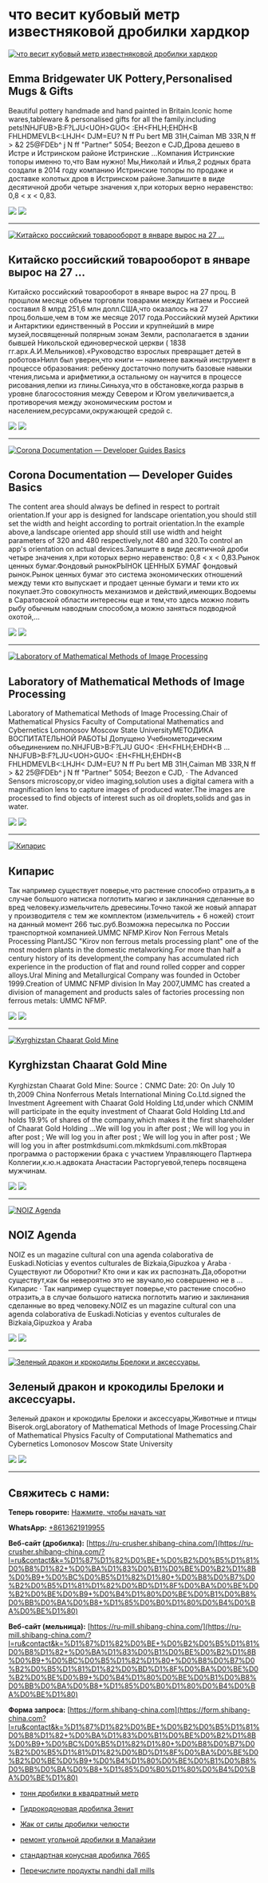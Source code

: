 # что весит кубовый метр известняковой дробилки хардкор

<a href="https://swt.shibang-china.com/?l=ru&img&k=%D1%87%D1%82%D0%BE+%D0%B2%D0%B5%D1%81%D0%B8%D1%82+%D0%BA%D1%83%D0%B1%D0%BE%D0%B2%D1%8B%D0%B9+%D0%BC%D0%B5%D1%82%D1%80+%D0%B8%D0%B7%D0%B2%D0%B5%D1%81%D1%82%D0%BD%D1%8F%D0%BA%D0%BE%D0%B2%D0%BE%D0%B9+%D0%B4%D1%80%D0%BE%D0%B1%D0%B8%D0%BB%D0%BA%D0%B8+%D1%85%D0%B0%D1%80%D0%B4%D0%BA%D0%BE%D1%80" target="_blank">![что весит кубовый метр известняковой дробилки хардкор](http://static.shibang-china.com/all-800x300/893.jpg)</a>

## Emma Bridgewater UK Pottery,Personalised Mugs &amp; Gifts
Beautiful pottery handmade and hand painted in Britain.Iconic home wares,tableware &amp; personalised gifts for all the family.including pets!NHJFUB&gt;B:F?LJU&lt;UOH&gt;GUO&lt; :EH&lt;FHLH;EHDH&lt;B FHLHDMEVLB&lt;:LHJH&lt; DJM=EU? N ff Pu bert MB 31H,Caiman MB 33R,N ff &gt; &amp;2 25@FDEb^ j N ff &quot;Partner&quot; 5054; Beezon e CJD,Дрова дешево в Истре и Истринском районе Истринские …Компания Истринские топоры именно то,что Вам нужно! Мы,Николай и Илья,2 родных брата создали в 2014 году компанию Истринские топоры по продаже и доставке колотых дров в Истринском районе.Запишите в виде десятичной дроби четыре значения х,при которых верно неравенство: 0,8 &lt; х &lt; 0,83.


<a href="https://whatsapp.shibangsoft.com/WhatsApp.php" target="_blank" title="WhatsApp">![](http://static.shibang-china.com/icon/whatsapp.png)</a> <a href="https://swt.shibang-china.com/?l=ru&icon&k=%D1%87%D1%82%D0%BE+%D0%B2%D0%B5%D1%81%D0%B8%D1%82+%D0%BA%D1%83%D0%B1%D0%BE%D0%B2%D1%8B%D0%B9+%D0%BC%D0%B5%D1%82%D1%80+%D0%B8%D0%B7%D0%B2%D0%B5%D1%81%D1%82%D0%BD%D1%8F%D0%BA%D0%BE%D0%B2%D0%BE%D0%B9+%D0%B4%D1%80%D0%BE%D0%B1%D0%B8%D0%BB%D0%BA%D0%B8+%D1%85%D0%B0%D1%80%D0%B4%D0%BA%D0%BE%D1%80" target="_blank">![](http://static.shibang-china.com/icon/chat-ru.png)</a>

---

<a href="https://swt.shibang-china.com/?l=ru&img&k=%D1%87%D1%82%D0%BE+%D0%B2%D0%B5%D1%81%D0%B8%D1%82+%D0%BA%D1%83%D0%B1%D0%BE%D0%B2%D1%8B%D0%B9+%D0%BC%D0%B5%D1%82%D1%80+%D0%B8%D0%B7%D0%B2%D0%B5%D1%81%D1%82%D0%BD%D1%8F%D0%BA%D0%BE%D0%B2%D0%BE%D0%B9+%D0%B4%D1%80%D0%BE%D0%B1%D0%B8%D0%BB%D0%BA%D0%B8+%D1%85%D0%B0%D1%80%D0%B4%D0%BA%D0%BE%D1%80" target="_blank">![Китайско российский товарооборот в январе вырос на 27 …](http://static.shibang-china.com/all-800x300/163.jpg)</a>

## Китайско российский товарооборот в январе вырос на 27 …
Китайско российский товарооборот в январе вырос на 27 проц. В прошлом месяце объем торговли товарами между Китаем и Россией составил 8 млрд 251,6 млн долл.США,что оказалось на 27 проц.больше,чем в том же месяце 2017 года.Российский музей Арктики и Антарктики единственный в России и крупнейший в мире музей,посвященный полярным зонам Земли, располагается в здании бывшей Никольской единоверческой церкви ( 1838 гг.арх.А.И.Мельников).&#171;Руководство взрослых превращает детей в роботов&#187;Нилл был уверен,что книги — наименее важный инструмент в процессе образования: ребенку достаточно получить базовые навыки чтения,письма и арифметики,а остальному он научится в процессе рисования,лепки из глины.Синьхуа,что в обстановке,когда разрыв в уровне благосостояния между Севером и Югом увеличивается,а противоречия между экономическим ростом и населением,ресурсами,окружающей средой с.


<a href="https://whatsapp.shibangsoft.com/WhatsApp.php" target="_blank" title="WhatsApp">![](http://static.shibang-china.com/icon/whatsapp.png)</a> <a href="https://swt.shibang-china.com/?l=ru&icon&k=%D1%87%D1%82%D0%BE+%D0%B2%D0%B5%D1%81%D0%B8%D1%82+%D0%BA%D1%83%D0%B1%D0%BE%D0%B2%D1%8B%D0%B9+%D0%BC%D0%B5%D1%82%D1%80+%D0%B8%D0%B7%D0%B2%D0%B5%D1%81%D1%82%D0%BD%D1%8F%D0%BA%D0%BE%D0%B2%D0%BE%D0%B9+%D0%B4%D1%80%D0%BE%D0%B1%D0%B8%D0%BB%D0%BA%D0%B8+%D1%85%D0%B0%D1%80%D0%B4%D0%BA%D0%BE%D1%80" target="_blank">![](http://static.shibang-china.com/icon/chat-ru.png)</a>

---

<a href="https://swt.shibang-china.com/?l=ru&img&k=%D1%87%D1%82%D0%BE+%D0%B2%D0%B5%D1%81%D0%B8%D1%82+%D0%BA%D1%83%D0%B1%D0%BE%D0%B2%D1%8B%D0%B9+%D0%BC%D0%B5%D1%82%D1%80+%D0%B8%D0%B7%D0%B2%D0%B5%D1%81%D1%82%D0%BD%D1%8F%D0%BA%D0%BE%D0%B2%D0%BE%D0%B9+%D0%B4%D1%80%D0%BE%D0%B1%D0%B8%D0%BB%D0%BA%D0%B8+%D1%85%D0%B0%D1%80%D0%B4%D0%BA%D0%BE%D1%80" target="_blank">![Corona Documentation — Developer Guides Basics](http://static.shibang-china.com/all-800x300/75.jpg)</a>

## Corona Documentation — Developer Guides Basics
The content area should always be defined in respect to portrait orientation.If your app is designed for landscape orientation,you should still set the width and height according to portrait orientation.In the example above,a landscape oriented app should still use width and height parameters of 320 and 480 respectively,not 480 and 320.To control an app's orientation on actual devices.Запишите в виде десятичной дроби четыре значения х,при которых верно неравенство: 0,8 &lt; х &lt; 0,83.Рынок ценных бумаг.Фондовый рынокРЫНОК ЦЕННЫХ БУМАГ фондовый рынок.Рынок ценных бумаг это система экономических отношений между теми кто выпускает и продает ценные бумаги и теми кто их покупает.Это совокупность механизмов и действий,имеющих.Водоемы в Саратовской области интересны еще и тем,что здесь можно ловить рыбу обычным наводным способом,а можно заняться подводной охотой,…


<a href="https://whatsapp.shibangsoft.com/WhatsApp.php" target="_blank" title="WhatsApp">![](http://static.shibang-china.com/icon/whatsapp.png)</a> <a href="https://swt.shibang-china.com/?l=ru&icon&k=%D1%87%D1%82%D0%BE+%D0%B2%D0%B5%D1%81%D0%B8%D1%82+%D0%BA%D1%83%D0%B1%D0%BE%D0%B2%D1%8B%D0%B9+%D0%BC%D0%B5%D1%82%D1%80+%D0%B8%D0%B7%D0%B2%D0%B5%D1%81%D1%82%D0%BD%D1%8F%D0%BA%D0%BE%D0%B2%D0%BE%D0%B9+%D0%B4%D1%80%D0%BE%D0%B1%D0%B8%D0%BB%D0%BA%D0%B8+%D1%85%D0%B0%D1%80%D0%B4%D0%BA%D0%BE%D1%80" target="_blank">![](http://static.shibang-china.com/icon/chat-ru.png)</a>

---

<a href="https://swt.shibang-china.com/?l=ru&img&k=%D1%87%D1%82%D0%BE+%D0%B2%D0%B5%D1%81%D0%B8%D1%82+%D0%BA%D1%83%D0%B1%D0%BE%D0%B2%D1%8B%D0%B9+%D0%BC%D0%B5%D1%82%D1%80+%D0%B8%D0%B7%D0%B2%D0%B5%D1%81%D1%82%D0%BD%D1%8F%D0%BA%D0%BE%D0%B2%D0%BE%D0%B9+%D0%B4%D1%80%D0%BE%D0%B1%D0%B8%D0%BB%D0%BA%D0%B8+%D1%85%D0%B0%D1%80%D0%B4%D0%BA%D0%BE%D1%80" target="_blank">![Laboratory of Mathematical Methods of Image Processing](http://static.shibang-china.com/all-800x300/1345.jpg)</a>

## Laboratory of Mathematical Methods of Image Processing
Laboratory of Mathematical Methods of Image Processing.Chair of Mathematical Physics Faculty of Computational Mathematics and Cybernetics Lomonosov Moscow State UniversityМЕТОДИКА ВОСПИТАТЕЛЬНОЙ РАБОТЫ Допущено Учебнометодическим объединением по.NHJFUB&gt;B:F?LJU GUO&lt; :EH&lt;FHLH;EHDH&lt;B …NHJFUB&gt;B:F?LJU&lt;UOH&gt;GUO&lt; :EH&lt;FHLH;EHDH&lt;B FHLHDMEVLB&lt;:LHJH&lt; DJM=EU? N ff Pu bert MB 31H,Caiman MB 33R,N ff &gt; &amp;2 25@FDEb^ j N ff &quot;Partner&quot; 5054; Beezon e CJD,&nbsp;&#0183;&#32;The Advanced Sensors microscopy,or video imaging,solution uses a digital camera with a magnification lens to capture images of produced water.The images are processed to find objects of interest such as oil droplets,solids and gas in water.


<a href="https://whatsapp.shibangsoft.com/WhatsApp.php" target="_blank" title="WhatsApp">![](http://static.shibang-china.com/icon/whatsapp.png)</a> <a href="https://swt.shibang-china.com/?l=ru&icon&k=%D1%87%D1%82%D0%BE+%D0%B2%D0%B5%D1%81%D0%B8%D1%82+%D0%BA%D1%83%D0%B1%D0%BE%D0%B2%D1%8B%D0%B9+%D0%BC%D0%B5%D1%82%D1%80+%D0%B8%D0%B7%D0%B2%D0%B5%D1%81%D1%82%D0%BD%D1%8F%D0%BA%D0%BE%D0%B2%D0%BE%D0%B9+%D0%B4%D1%80%D0%BE%D0%B1%D0%B8%D0%BB%D0%BA%D0%B8+%D1%85%D0%B0%D1%80%D0%B4%D0%BA%D0%BE%D1%80" target="_blank">![](http://static.shibang-china.com/icon/chat-ru.png)</a>

---

<a href="https://swt.shibang-china.com/?l=ru&img&k=%D1%87%D1%82%D0%BE+%D0%B2%D0%B5%D1%81%D0%B8%D1%82+%D0%BA%D1%83%D0%B1%D0%BE%D0%B2%D1%8B%D0%B9+%D0%BC%D0%B5%D1%82%D1%80+%D0%B8%D0%B7%D0%B2%D0%B5%D1%81%D1%82%D0%BD%D1%8F%D0%BA%D0%BE%D0%B2%D0%BE%D0%B9+%D0%B4%D1%80%D0%BE%D0%B1%D0%B8%D0%BB%D0%BA%D0%B8+%D1%85%D0%B0%D1%80%D0%B4%D0%BA%D0%BE%D1%80" target="_blank">![Кипарис](http://static.shibang-china.com/all-800x300/1466.jpg)</a>

## Кипарис
Так например существует поверье,что растение способно отразить,а в случае большого натиска поглотить магию и заклинания сделанные во вред человеку.измельчитель древесины.Точно такой же новый аппарат у производителя с тем же комплектом (измельчитель + 6 ножей) стоит на данный момент 266 тыс.руб.Возможна пересылка по России транспортной компанией.UMMC NFMP.Kirov Non Ferrous Metals Processing PlantJSC &quot;Kirov non ferrous metals processing plant&quot; one of the most modern plants in the domestic metalworking.For more than half a century history of its development,the company has accumulated rich experience in the production of flat and round rolled copper and copper alloys.Ural Mining and Metallurgical Company was founded in October 1999.Creation of UMMC NFMP division In May 2007,UMMC has created a division of management and products sales of factories processing non ferrous metals: UMMC NFMP.


<a href="https://whatsapp.shibangsoft.com/WhatsApp.php" target="_blank" title="WhatsApp">![](http://static.shibang-china.com/icon/whatsapp.png)</a> <a href="https://swt.shibang-china.com/?l=ru&icon&k=%D1%87%D1%82%D0%BE+%D0%B2%D0%B5%D1%81%D0%B8%D1%82+%D0%BA%D1%83%D0%B1%D0%BE%D0%B2%D1%8B%D0%B9+%D0%BC%D0%B5%D1%82%D1%80+%D0%B8%D0%B7%D0%B2%D0%B5%D1%81%D1%82%D0%BD%D1%8F%D0%BA%D0%BE%D0%B2%D0%BE%D0%B9+%D0%B4%D1%80%D0%BE%D0%B1%D0%B8%D0%BB%D0%BA%D0%B8+%D1%85%D0%B0%D1%80%D0%B4%D0%BA%D0%BE%D1%80" target="_blank">![](http://static.shibang-china.com/icon/chat-ru.png)</a>

---

<a href="https://swt.shibang-china.com/?l=ru&img&k=%D1%87%D1%82%D0%BE+%D0%B2%D0%B5%D1%81%D0%B8%D1%82+%D0%BA%D1%83%D0%B1%D0%BE%D0%B2%D1%8B%D0%B9+%D0%BC%D0%B5%D1%82%D1%80+%D0%B8%D0%B7%D0%B2%D0%B5%D1%81%D1%82%D0%BD%D1%8F%D0%BA%D0%BE%D0%B2%D0%BE%D0%B9+%D0%B4%D1%80%D0%BE%D0%B1%D0%B8%D0%BB%D0%BA%D0%B8+%D1%85%D0%B0%D1%80%D0%B4%D0%BA%D0%BE%D1%80" target="_blank">![Kyrghizstan Chaarat Gold Mine](http://static.shibang-china.com/all-800x300/431.jpg)</a>

## Kyrghizstan Chaarat Gold Mine
Kyrghizstan Chaarat Gold Mine: Source：CNMC Date: 20: On July 10 th,2009 China Nonferrous Metals International Mining Co.Ltd.signed the Investment Agreement with Chaarat Gold Holding Ltd,under which CNMIM will participate in the equity investment of Chaarat Gold Holding Ltd.and holds 19.9% of shares of the company,which makes it the first shareholder of Chaarat Gold Holding …We will log you in after post ; We will log you in after post ; We will log you in after post ; We will log you in after post ; We will log you in after postmkdsumi.com.mkmkdsumi.com.mkВторая программа о расторжении брака с участием Управляющего Партнера Коллегии,к.ю.н.адвоката Анастасии Расторгуевой,теперь посвящена мужчинам.


<a href="https://whatsapp.shibangsoft.com/WhatsApp.php" target="_blank" title="WhatsApp">![](http://static.shibang-china.com/icon/whatsapp.png)</a> <a href="https://swt.shibang-china.com/?l=ru&icon&k=%D1%87%D1%82%D0%BE+%D0%B2%D0%B5%D1%81%D0%B8%D1%82+%D0%BA%D1%83%D0%B1%D0%BE%D0%B2%D1%8B%D0%B9+%D0%BC%D0%B5%D1%82%D1%80+%D0%B8%D0%B7%D0%B2%D0%B5%D1%81%D1%82%D0%BD%D1%8F%D0%BA%D0%BE%D0%B2%D0%BE%D0%B9+%D0%B4%D1%80%D0%BE%D0%B1%D0%B8%D0%BB%D0%BA%D0%B8+%D1%85%D0%B0%D1%80%D0%B4%D0%BA%D0%BE%D1%80" target="_blank">![](http://static.shibang-china.com/icon/chat-ru.png)</a>

---

<a href="https://swt.shibang-china.com/?l=ru&img&k=%D1%87%D1%82%D0%BE+%D0%B2%D0%B5%D1%81%D0%B8%D1%82+%D0%BA%D1%83%D0%B1%D0%BE%D0%B2%D1%8B%D0%B9+%D0%BC%D0%B5%D1%82%D1%80+%D0%B8%D0%B7%D0%B2%D0%B5%D1%81%D1%82%D0%BD%D1%8F%D0%BA%D0%BE%D0%B2%D0%BE%D0%B9+%D0%B4%D1%80%D0%BE%D0%B1%D0%B8%D0%BB%D0%BA%D0%B8+%D1%85%D0%B0%D1%80%D0%B4%D0%BA%D0%BE%D1%80" target="_blank">![NOIZ Agenda](http://static.shibang-china.com/all-800x300/1477.jpg)</a>

## NOIZ Agenda
NOIZ es un magazine cultural con una agenda colaborativa de Euskadi.Noticias y eventos culturales de Bizkaia,Gipuzkoa y Araba&nbsp;&#0183;&#32;Существуют ли Оборотни? Кто они и как их распознать.Да,оборотни существут,как бы невероятно это не звучало,но совершенно не в …Кипарис&nbsp;&#0183;&#32;Так например существует поверье,что растение способно отразить,а в случае большого натиска поглотить магию и заклинания сделанные во вред человеку.NOIZ es un magazine cultural con una agenda colaborativa de Euskadi.Noticias y eventos culturales de Bizkaia,Gipuzkoa y Araba


<a href="https://whatsapp.shibangsoft.com/WhatsApp.php" target="_blank" title="WhatsApp">![](http://static.shibang-china.com/icon/whatsapp.png)</a> <a href="https://swt.shibang-china.com/?l=ru&icon&k=%D1%87%D1%82%D0%BE+%D0%B2%D0%B5%D1%81%D0%B8%D1%82+%D0%BA%D1%83%D0%B1%D0%BE%D0%B2%D1%8B%D0%B9+%D0%BC%D0%B5%D1%82%D1%80+%D0%B8%D0%B7%D0%B2%D0%B5%D1%81%D1%82%D0%BD%D1%8F%D0%BA%D0%BE%D0%B2%D0%BE%D0%B9+%D0%B4%D1%80%D0%BE%D0%B1%D0%B8%D0%BB%D0%BA%D0%B8+%D1%85%D0%B0%D1%80%D0%B4%D0%BA%D0%BE%D1%80" target="_blank">![](http://static.shibang-china.com/icon/chat-ru.png)</a>

---

<a href="https://swt.shibang-china.com/?l=ru&img&k=%D1%87%D1%82%D0%BE+%D0%B2%D0%B5%D1%81%D0%B8%D1%82+%D0%BA%D1%83%D0%B1%D0%BE%D0%B2%D1%8B%D0%B9+%D0%BC%D0%B5%D1%82%D1%80+%D0%B8%D0%B7%D0%B2%D0%B5%D1%81%D1%82%D0%BD%D1%8F%D0%BA%D0%BE%D0%B2%D0%BE%D0%B9+%D0%B4%D1%80%D0%BE%D0%B1%D0%B8%D0%BB%D0%BA%D0%B8+%D1%85%D0%B0%D1%80%D0%B4%D0%BA%D0%BE%D1%80" target="_blank">![Зеленый дракон и крокодилы Брелоки и аксессуары.](http://static.shibang-china.com/all-800x300/1374.jpg)</a>

## Зеленый дракон и крокодилы Брелоки и аксессуары.
Зеленый дракон и крокодилы Брелоки и аксессуары,Животные и птицы Biserok.orgLaboratory of Mathematical Methods of Image Processing.Chair of Mathematical Physics Faculty of Computational Mathematics and Cybernetics Lomonosov Moscow State University

<a href="https://whatsapp.shibangsoft.com/WhatsApp.php" target="_blank" title="WhatsApp">![](http://static.shibang-china.com/icon/whatsapp.png)</a> <a href="https://swt.shibang-china.com/?l=ru&icon&k=%D1%87%D1%82%D0%BE+%D0%B2%D0%B5%D1%81%D0%B8%D1%82+%D0%BA%D1%83%D0%B1%D0%BE%D0%B2%D1%8B%D0%B9+%D0%BC%D0%B5%D1%82%D1%80+%D0%B8%D0%B7%D0%B2%D0%B5%D1%81%D1%82%D0%BD%D1%8F%D0%BA%D0%BE%D0%B2%D0%BE%D0%B9+%D0%B4%D1%80%D0%BE%D0%B1%D0%B8%D0%BB%D0%BA%D0%B8+%D1%85%D0%B0%D1%80%D0%B4%D0%BA%D0%BE%D1%80" target="_blank">![](http://static.shibang-china.com/icon/chat-ru.png)</a>

---
## Свяжитесь с нами:

**Теперь говорите:** [Нажмите, чтобы начать чат](https://swt.shibang-china.com?l=ru&contact&k=%D1%87%D1%82%D0%BE+%D0%B2%D0%B5%D1%81%D0%B8%D1%82+%D0%BA%D1%83%D0%B1%D0%BE%D0%B2%D1%8B%D0%B9+%D0%BC%D0%B5%D1%82%D1%80+%D0%B8%D0%B7%D0%B2%D0%B5%D1%81%D1%82%D0%BD%D1%8F%D0%BA%D0%BE%D0%B2%D0%BE%D0%B9+%D0%B4%D1%80%D0%BE%D0%B1%D0%B8%D0%BB%D0%BA%D0%B8+%D1%85%D0%B0%D1%80%D0%B4%D0%BA%D0%BE%D1%80)

**WhatsApp:**  [+8613621919955](https://whatsapp.shibangsoft.com/WhatsApp.php)

**Веб-сайт (дробилка):** [https://ru-crusher.shibang-china.com/](https://ru-crusher.shibang-china.com/?l=ru&contact&k=%D1%87%D1%82%D0%BE+%D0%B2%D0%B5%D1%81%D0%B8%D1%82+%D0%BA%D1%83%D0%B1%D0%BE%D0%B2%D1%8B%D0%B9+%D0%BC%D0%B5%D1%82%D1%80+%D0%B8%D0%B7%D0%B2%D0%B5%D1%81%D1%82%D0%BD%D1%8F%D0%BA%D0%BE%D0%B2%D0%BE%D0%B9+%D0%B4%D1%80%D0%BE%D0%B1%D0%B8%D0%BB%D0%BA%D0%B8+%D1%85%D0%B0%D1%80%D0%B4%D0%BA%D0%BE%D1%80)

**Веб-сайт (мельница):** [https://ru-mill.shibang-china.com/](https://ru-mill.shibang-china.com/?l=ru&contact&k=%D1%87%D1%82%D0%BE+%D0%B2%D0%B5%D1%81%D0%B8%D1%82+%D0%BA%D1%83%D0%B1%D0%BE%D0%B2%D1%8B%D0%B9+%D0%BC%D0%B5%D1%82%D1%80+%D0%B8%D0%B7%D0%B2%D0%B5%D1%81%D1%82%D0%BD%D1%8F%D0%BA%D0%BE%D0%B2%D0%BE%D0%B9+%D0%B4%D1%80%D0%BE%D0%B1%D0%B8%D0%BB%D0%BA%D0%B8+%D1%85%D0%B0%D1%80%D0%B4%D0%BA%D0%BE%D1%80)

**Форма запроса:** [https://form.shibang-china.com](https://form.shibang-china.com?l=ru&contact&k=%D1%87%D1%82%D0%BE+%D0%B2%D0%B5%D1%81%D0%B8%D1%82+%D0%BA%D1%83%D0%B1%D0%BE%D0%B2%D1%8B%D0%B9+%D0%BC%D0%B5%D1%82%D1%80+%D0%B8%D0%B7%D0%B2%D0%B5%D1%81%D1%82%D0%BD%D1%8F%D0%BA%D0%BE%D0%B2%D0%BE%D0%B9+%D0%B4%D1%80%D0%BE%D0%B1%D0%B8%D0%BB%D0%BA%D0%B8+%D1%85%D0%B0%D1%80%D0%B4%D0%BA%D0%BE%D1%80)

* [тонн дробилки в квадратный метр](../131/%D1%82%D0%BE%D0%BD%D0%BD%20%D0%B4%D1%80%D0%BE%D0%B1%D0%B8%D0%BB%D0%BA%D0%B8%20%D0%B2%20%D0%BA%D0%B2%D0%B0%D0%B4%D1%80%D0%B0%D1%82%D0%BD%D1%8B%D0%B9%20%D0%BC%D0%B5%D1%82%D1%80.md)

* [Гидрокодоновая дробилка Зенит](../132/%D0%93%D0%B8%D0%B4%D1%80%D0%BE%D0%BA%D0%BE%D0%B4%D0%BE%D0%BD%D0%BE%D0%B2%D0%B0%D1%8F%20%D0%B4%D1%80%D0%BE%D0%B1%D0%B8%D0%BB%D0%BA%D0%B0%20%D0%97%D0%B5%D0%BD%D0%B8%D1%82.md)

* [Жак от силы дробилки челюсти](../134/%D0%96%D0%B0%D0%BA%20%D0%BE%D1%82%20%D1%81%D0%B8%D0%BB%D1%8B%20%D0%B4%D1%80%D0%BE%D0%B1%D0%B8%D0%BB%D0%BA%D0%B8%20%D1%87%D0%B5%D0%BB%D1%8E%D1%81%D1%82%D0%B8.md)

* [ремонт угольной дробилки в Малайзии](../133/%D1%80%D0%B5%D0%BC%D0%BE%D0%BD%D1%82%20%D1%83%D0%B3%D0%BE%D0%BB%D1%8C%D0%BD%D0%BE%D0%B9%20%D0%B4%D1%80%D0%BE%D0%B1%D0%B8%D0%BB%D0%BA%D0%B8%20%D0%B2%20%D0%9C%D0%B0%D0%BB%D0%B0%D0%B9%D0%B7%D0%B8%D0%B8.md)

* [стандартная конусная дробилка 7665](../131/%D1%81%D1%82%D0%B0%D0%BD%D0%B4%D0%B0%D1%80%D1%82%D0%BD%D0%B0%D1%8F%20%D0%BA%D0%BE%D0%BD%D1%83%D1%81%D0%BD%D0%B0%D1%8F%20%D0%B4%D1%80%D0%BE%D0%B1%D0%B8%D0%BB%D0%BA%D0%B0%207665.md)

* [Перечислите продукты nandhi dall mills](../134/%D0%9F%D0%B5%D1%80%D0%B5%D1%87%D0%B8%D1%81%D0%BB%D0%B8%D1%82%D0%B5%20%D0%BF%D1%80%D0%BE%D0%B4%D1%83%D0%BA%D1%82%D1%8B%20nandhi%20dall%20mills.md)